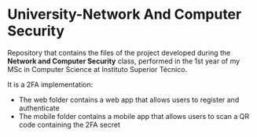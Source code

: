 # University-Network And Computer Security

Repository that contains the files of the project developed during the **Network and Computer Security** class, performed in the 1st year of my MSc in Computer Science at Instituto Superior Técnico.

It is a 2FA implementation:
- The web folder contains a web app that allows users to register and authenticate
- The mobile folder contains a mobile app that allows users to scan a QR code containing the 2FA secret
